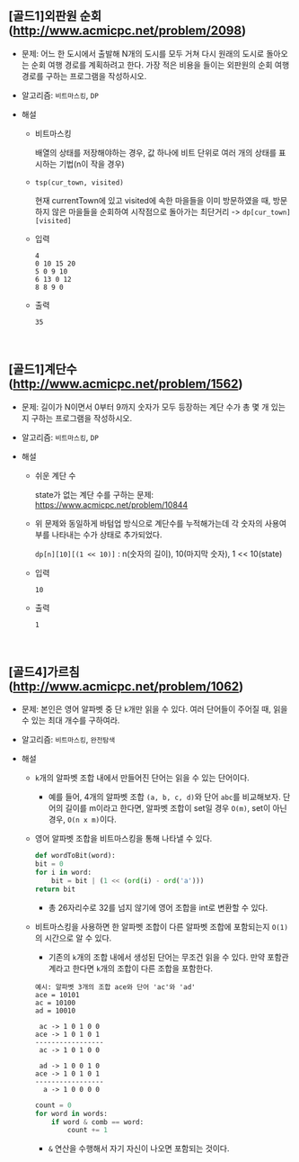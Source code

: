## [골드1]외판원 순회(http://www.acmicpc.net/problem/2098)

- 문제: 어느 한 도시에서 출발해 N개의 도시를 모두 거쳐 다시 원래의 도시로 돌아오는 순회 여행 경로를 계획하려고 한다. 가장 적은 비용을 들이는 외판원의 순회 여행 경로를 구하는 프로그램을 작성하시오.

* 알고리즘: `비트마스킹`, `DP`

* 해설

  - 비트마스킹

    배열의 상태를 저장해야하는 경우, 값 하나에 비트 단위로 여러 개의 상태를 표시하는 기법(n이 작을 경우)

  - `tsp(cur_town, visited)`

    현재 currentTown에 있고 visited에 속한 마을들을 이미 방문하였을 때, 방문하지 않은 마을들을 순회하여 시작점으로 돌아가는 최단거리 -> `dp[cur_town][visited]`

  - 입력

    ```
    4
    0 10 15 20
    5 0 9 10
    6 13 0 12
    8 8 9 0
    ```

  - 출력

    ```
    35
    ```

<br>

## [골드1]계단수(http://www.acmicpc.net/problem/1562)

- 문제: 길이가 N이면서 0부터 9까지 숫자가 모두 등장하는 계단 수가 총 몇 개 있는지 구하는 프로그램을 작성하시오.

* 알고리즘: `비트마스킹`, `DP`

* 해설

  - 쉬운 계단 수

    state가 없는 계단 수를 구하는 문제: <https://www.acmicpc.net/problem/10844>

  - 위 문제와 동일하게 바텀업 방식으로 계단수를 누적해가는데 각 숫자의 사용여부를 나타내는 수가 상태로 추가되었다.

    `dp[n][10][(1 << 10)]` : n(숫자의 길이), 10(마지막 숫자), 1 << 10(state)

  - 입력

    ```
    10
    ```

  - 출력

    ```
    1
    ```

<br>

## [골드4]가르침(http://www.acmicpc.net/problem/1062)

- 문제: 본인은 영어 알파벳 중 단 `k`개만 읽을 수 있다. 여러 단어들이 주어질 때, 읽을 수 있는 최대 개수를 구하여라.

* 알고리즘: `비트마스킹`, `완전탐색`

* 해설

  - `k`개의 알파벳 조합 내에서 만들어진 단어는 읽을 수 있는 단어이다.

    - 예를 들어, 4개의 알파벳 조합 `(a, b, c, d)`와 단어 `abc`를 비교해보자. 단어의 길이를 m이라고 한다면, 알파벳 조합이 set일 경우 `O(m)`, set이 아닌 경우, `O(n x m)`이다.

  - 영어 알파벳 조합을 비트마스킹을 통해 나타낼 수 있다.

    ```python
    def wordToBit(word):
    bit = 0
    for i in word:
        bit = bit | (1 << (ord(i) - ord('a')))
    return bit
    ```

    - 총 26자리수로 32를 넘지 않기에 영어 조합을 int로 변환할 수 있다.

  - 비트마스킹을 사용하면 한 알파벳 조합이 다른 알파벳 조합에 포함되는지 `O(1)`의 시간으로 알 수 있다.

    - 기존의 `k`개의 조합 내에서 생성된 단어는 무조건 읽을 수 있다. 만약 포함관계라고 한다면 `k`개의 조합이 다른 조합을 포함한다.

    ```
    예시: 알파벳 3개의 조합 ace와 단어 'ac'와 'ad'
    ace = 10101
    ac = 10100
    ad = 10010

     ac -> 1 0 1 0 0
    ace -> 1 0 1 0 1
    -----------------
     ac -> 1 0 1 0 0

     ad -> 1 0 0 1 0
    ace -> 1 0 1 0 1
    -----------------
      a -> 1 0 0 0 0

    ```

    ```python
    count = 0
    for word in words:
        if word & comb == word:
            count += 1
    ```

    - `&` 연산을 수행해서 자기 자신이 나오면 포함되는 것이다.

<br>
